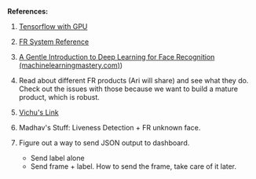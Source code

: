 **References:** 

1. [Tensorflow with GPU](https://colab.research.google.com/notebooks/gpu.ipynb)

2. [FR System Reference](https://machinelearningmastery.com/how-to-develop-a-face-recognition-system-using-facenet-in-keras-and-an-svm-classifier/)

3. [A Gentle Introduction to Deep Learning for Face Recognition (machinelearningmastery.com)](https://machinelearningmastery.com/introduction-to-deep-learning-for-face-recognition/))

4. Read about different FR products (Ari will share) and see what they do. Check out the issues with those because we want to build a mature product, which is robust.

5. [Vichu's Link](https://youtu.be/bgfxXe1u1eM)

6. Madhav's Stuff: Liveness Detection + FR unknown face. 

7. Figure out a way to send JSON output to dashboard. 

   - Send label alone 
   - Send frame + label. How to send the frame, take care of it later. 

   


